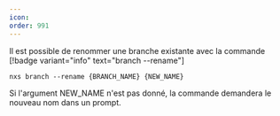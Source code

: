 ```yaml
---
icon: 
order: 991
---
```

Il est possible de renommer une branche existante avec la commande [!badge variant="info" text="branch --rename"]

```console
nxs branch --rename {BRANCH_NAME} {NEW_NAME}
```

Si l'argument NEW_NAME n'est pas donné, la commande demandera le nouveau nom dans un prompt.

